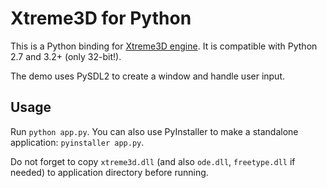 Xtreme3D for Python
===================
This is a Python binding for [Xtreme3D engine](https://github.com/xtreme3d/xtreme3d). It is compatible with Python 2.7 and 3.2+ (only 32-bit!).

The demo uses PySDL2 to create a window and handle user input. 

Usage
-----
Run `python app.py`. You can also use PyInstaller to make a standalone application: `pyinstaller app.py`.

Do not forget to copy `xtreme3d.dll` (and also `ode.dll`, `freetype.dll` if needed) to application directory before running.
